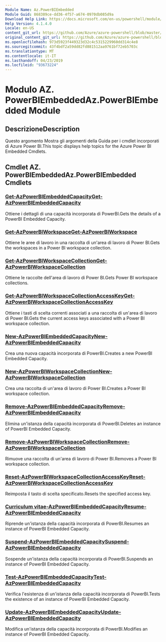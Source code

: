 ```yaml
---
Module Name: Az.PowerBIEmbedded
Module Guid: 868389ce-dd36-4f57-a674-0970db085d9a
Download Help Link: https://docs.microsoft.com/en-us/powershell/module/az.powerbiembedded
Help Version: 4.1.4.0
Locale: en-US
content_git_url: https://github.com/Azure/azure-powershell/blob/master/src/PowerBIEmbedded/PowerBIEmbedded/help/Az.PowerBIEmbedded.md
original_content_git_url: https://github.com/Azure/azure-powershell/blob/master/src/PowerBIEmbedded/PowerBIEmbedded/help/Az.PowerBIEmbedded.md
ms.openlocfilehash: 973d5923f449323d32c4c5315229960dd314c4e8
ms.sourcegitcommit: 43f4bdf2a59dd82fd881512aa9761bf72eb5703c
ms.translationtype: MT
ms.contentlocale: it-IT
ms.lasthandoff: 04/23/2019
ms.locfileid: "93673224"
---
```

# <span data-ttu-id="83567-101">Modulo AZ. PowerBIEmbedded</span><span class="sxs-lookup"><span data-stu-id="83567-101">Az.PowerBIEmbedded Module</span></span>
## <span data-ttu-id="83567-102">Descrizione</span><span class="sxs-lookup"><span data-stu-id="83567-102">Description</span></span>
<span data-ttu-id="83567-103">Questo argomento Mostra gli argomenti della Guida per i cmdlet incorporati di Azure Power BI.</span><span class="sxs-lookup"><span data-stu-id="83567-103">This topic displays help topics for the Azure Power BI Embedded Cmdlets.</span></span>

## <span data-ttu-id="83567-104">Cmdlet AZ. PowerBIEmbedded</span><span class="sxs-lookup"><span data-stu-id="83567-104">Az.PowerBIEmbedded Cmdlets</span></span>
### [<span data-ttu-id="83567-105">Get-AzPowerBIEmbeddedCapacity</span><span class="sxs-lookup"><span data-stu-id="83567-105">Get-AzPowerBIEmbeddedCapacity</span></span>](Get-AzPowerBIEmbeddedCapacity.md)
<span data-ttu-id="83567-106">Ottiene i dettagli di una capacità incorporata di PowerBI.</span><span class="sxs-lookup"><span data-stu-id="83567-106">Gets the details of a PowerBI Embedded Capacity.</span></span>

### [<span data-ttu-id="83567-107">Get-AzPowerBIWorkspace</span><span class="sxs-lookup"><span data-stu-id="83567-107">Get-AzPowerBIWorkspace</span></span>](Get-AzPowerBIWorkspace.md)
<span data-ttu-id="83567-108">Ottiene le aree di lavoro in una raccolta di un'area di lavoro di Power BI.</span><span class="sxs-lookup"><span data-stu-id="83567-108">Gets the workspaces in a Power BI workspace collection.</span></span>

### [<span data-ttu-id="83567-109">Get-AzPowerBIWorkspaceCollection</span><span class="sxs-lookup"><span data-stu-id="83567-109">Get-AzPowerBIWorkspaceCollection</span></span>](Get-AzPowerBIWorkspaceCollection.md)
<span data-ttu-id="83567-110">Ottiene le raccolte dell'area di lavoro di Power BI.</span><span class="sxs-lookup"><span data-stu-id="83567-110">Gets Power BI workspace collections.</span></span>

### [<span data-ttu-id="83567-111">Get-AzPowerBIWorkspaceCollectionAccessKey</span><span class="sxs-lookup"><span data-stu-id="83567-111">Get-AzPowerBIWorkspaceCollectionAccessKey</span></span>](Get-AzPowerBIWorkspaceCollectionAccessKey.md)
<span data-ttu-id="83567-112">Ottiene i tasti di scelta correnti associati a una raccolta di un'area di lavoro di Power BI.</span><span class="sxs-lookup"><span data-stu-id="83567-112">Gets the current access keys associated with a Power BI workspace collection.</span></span>

### [<span data-ttu-id="83567-113">New-AzPowerBIEmbeddedCapacity</span><span class="sxs-lookup"><span data-stu-id="83567-113">New-AzPowerBIEmbeddedCapacity</span></span>](New-AzPowerBIEmbeddedCapacity.md)
<span data-ttu-id="83567-114">Crea una nuova capacità incorporata di PowerBI.</span><span class="sxs-lookup"><span data-stu-id="83567-114">Creates a new PowerBI Embedded Capacity.</span></span>

### [<span data-ttu-id="83567-115">New-AzPowerBIWorkspaceCollection</span><span class="sxs-lookup"><span data-stu-id="83567-115">New-AzPowerBIWorkspaceCollection</span></span>](New-AzPowerBIWorkspaceCollection.md)
<span data-ttu-id="83567-116">Crea una raccolta di un'area di lavoro di Power BI.</span><span class="sxs-lookup"><span data-stu-id="83567-116">Creates a Power BI workspace collection.</span></span>

### [<span data-ttu-id="83567-117">Remove-AzPowerBIEmbeddedCapacity</span><span class="sxs-lookup"><span data-stu-id="83567-117">Remove-AzPowerBIEmbeddedCapacity</span></span>](Remove-AzPowerBIEmbeddedCapacity.md)
<span data-ttu-id="83567-118">Elimina un'istanza della capacità incorporata di PowerBI.</span><span class="sxs-lookup"><span data-stu-id="83567-118">Deletes an instance of PowerBI Embedded Capacity.</span></span>

### [<span data-ttu-id="83567-119">Remove-AzPowerBIWorkspaceCollection</span><span class="sxs-lookup"><span data-stu-id="83567-119">Remove-AzPowerBIWorkspaceCollection</span></span>](Remove-AzPowerBIWorkspaceCollection.md)
<span data-ttu-id="83567-120">Rimuove una raccolta di un'area di lavoro di Power BI.</span><span class="sxs-lookup"><span data-stu-id="83567-120">Removes a Power BI workspace collection.</span></span>

### [<span data-ttu-id="83567-121">Reset-AzPowerBIWorkspaceCollectionAccessKey</span><span class="sxs-lookup"><span data-stu-id="83567-121">Reset-AzPowerBIWorkspaceCollectionAccessKey</span></span>](Reset-AzPowerBIWorkspaceCollectionAccessKey.md)
<span data-ttu-id="83567-122">Reimposta il tasto di scelta specificato.</span><span class="sxs-lookup"><span data-stu-id="83567-122">Resets the specified access key.</span></span>

### [<span data-ttu-id="83567-123">Curriculum vitae-AzPowerBIEmbeddedCapacity</span><span class="sxs-lookup"><span data-stu-id="83567-123">Resume-AzPowerBIEmbeddedCapacity</span></span>](Resume-AzPowerBIEmbeddedCapacity.md)
<span data-ttu-id="83567-124">Riprende un'istanza della capacità incorporata di PowerBI.</span><span class="sxs-lookup"><span data-stu-id="83567-124">Resumes an instance of PowerBI Embedded Capacity.</span></span>

### [<span data-ttu-id="83567-125">Suspend-AzPowerBIEmbeddedCapacity</span><span class="sxs-lookup"><span data-stu-id="83567-125">Suspend-AzPowerBIEmbeddedCapacity</span></span>](Suspend-AzPowerBIEmbeddedCapacity.md)
<span data-ttu-id="83567-126">Sospende un'istanza della capacità incorporata di PowerBI.</span><span class="sxs-lookup"><span data-stu-id="83567-126">Suspends an instance of PowerBI Embedded Capacity.</span></span>

### [<span data-ttu-id="83567-127">Test-AzPowerBIEmbeddedCapacity</span><span class="sxs-lookup"><span data-stu-id="83567-127">Test-AzPowerBIEmbeddedCapacity</span></span>](Test-AzPowerBIEmbeddedCapacity.md)
<span data-ttu-id="83567-128">Verifica l'esistenza di un'istanza della capacità incorporata di PowerBI.</span><span class="sxs-lookup"><span data-stu-id="83567-128">Tests the existence of an instance of PowerBI Embedded Capacity.</span></span>

### [<span data-ttu-id="83567-129">Update-AzPowerBIEmbeddedCapacity</span><span class="sxs-lookup"><span data-stu-id="83567-129">Update-AzPowerBIEmbeddedCapacity</span></span>](Update-AzPowerBIEmbeddedCapacity.md)
<span data-ttu-id="83567-130">Modifica un'istanza della capacità incorporata di PowerBI.</span><span class="sxs-lookup"><span data-stu-id="83567-130">Modifies  an instance of PowerBI Embedded Capacity.</span></span>

